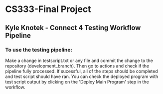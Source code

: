# CS333-Final Project

## Kyle Knotek - Connect 4 Testing Workflow Pipeline

### To use the testing pipeline:
Make a change in testscript.txt or any file and commit the change to the repository (development_branch). Then go to actions and check if the pipeline fully processed. If sucessful, all of the steps should be completed and test script should have ran. You can check the deployed program with test script output by clicking on the 'Deploy Main Program' step in the workflow.
